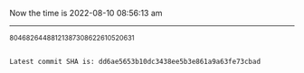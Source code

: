 Now the time is 2022-08-10 08:56:13 am

---

<small>80468264488121387308622610520631</small>

```txt

Latest commit SHA is: dd6ae5653b10dc3438ee5b3e861a9a63fe73cbad
```
